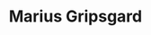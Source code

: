 ---
avatar: /images/people/marius.jpg
avatar_small: /images/people/marius_small.jpg
bio: Living in the Ubuntu/Debian world, as a Opensource Developer! I speak c++! Lead
  developer at @UBports
homepage: https://mariogrip.com/
instagram: null
linkedin: null
title: Marius Gripsgard
twitter: https://twitter.com/mariogrip
type: guest
username: marius
youtube: null
---